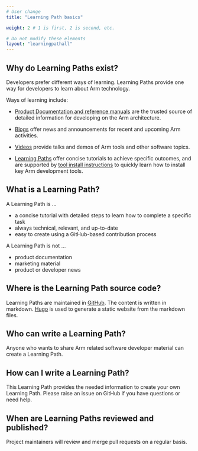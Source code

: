 ```yaml
---
# User change
title: "Learning Path basics"

weight: 2 # 1 is first, 2 is second, etc.

# Do not modify these elements
layout: "learningpathall"
---
```


## Why do Learning Paths exist?

Developers prefer different ways of learning. Learning Paths provide one way for developers to learn about Arm technology.

Ways of learning include:

* [Product Documentation and reference manuals](https://developer.arm.com/documentation) are the trusted source of detailed information for developing on the Arm architecture.

* [Blogs](https://www.community.arm.com) offer news and announcements for recent and upcoming Arm activities.

* [Videos](https://www.youtube.com/c/armsoftwaredevelopers) provide talks and demos of Arm tools and other software topics.

* [Learning Paths](/) offer concise tutorials to achieve specific outcomes, and are supported by [tool install instructions](/install-tools/) to quickly learn how to install key Arm development tools.


## What is a Learning Path?

A Learning Path is ...
- a concise tutorial with detailed steps to learn how to complete a specific task
- always technical, relevant, and up-to-date
- easy to create using a GitHub-based contribution process

A Learning Path is not ...
- product documentation
- marketing material 
- product or developer news

## Where is the Learning Path source code?

Learning Paths are maintained in [GitHub](https://github.com/ArmDeveloperEcosystem/arm-learning-paths). The content is written in markdown. [Hugo](https://gohugo.io/) is used to generate a static website from the markdown files.

## Who can write a Learning Path?

Anyone who wants to share Arm related software developer material can create a Learning Path.

## How can I write a Learning Path?

This Learning Path provides the needed information to create your own Learning Path. Please raise an issue on GitHub if you have questions or need help.

## When are Learning Paths reviewed and published?

Project maintainers will review and merge pull requests on a regular basis. 

